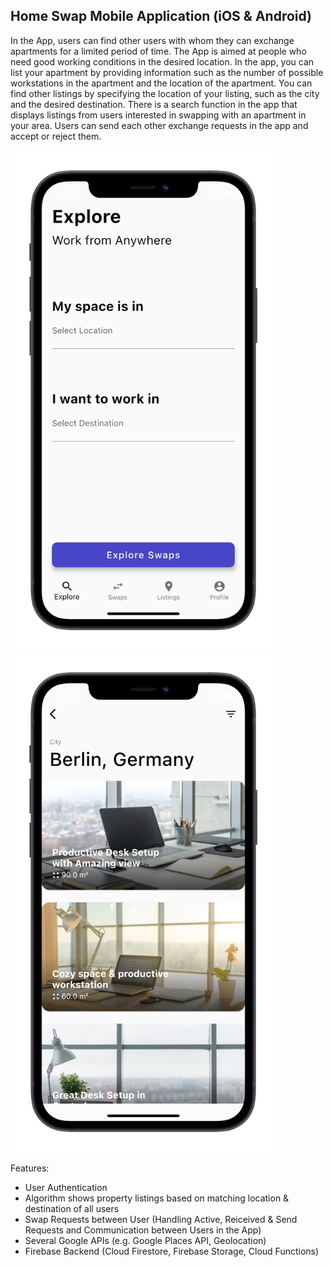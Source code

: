 ## Home Swap Mobile Application (iOS & Android)

In the App, users can find other users with whom they can exchange apartments for a limited period of time. The App is aimed at people who need good working conditions in the desired location. In the app, you can list your apartment by providing information such as the number of possible workstations in the apartment and the location of the apartment. You can find other listings by specifying the location of your listing, such as the city and the desired destination. There is a search function in the app that displays listings from users interested in swapping with an apartment in your area. Users can send each other exchange requests in the app and accept or reject them.

<img src="assets/images/simulator_explore.png" width="425" height="800"/> <img src="assets/images/simulator_listings.png" width="425" height="800"/> 

Features:

- User Authentication
- Algorithm shows property listings based on matching location & destination of all users 
- Swap Requests between User (Handling Active, Reiceived & Send Requests and Communication between Users in the App)
- Several Google APIs (e.g. Google Places API, Geolocation)
- Firebase Backend (Cloud Firestore, Firebase Storage, Cloud Functions)

